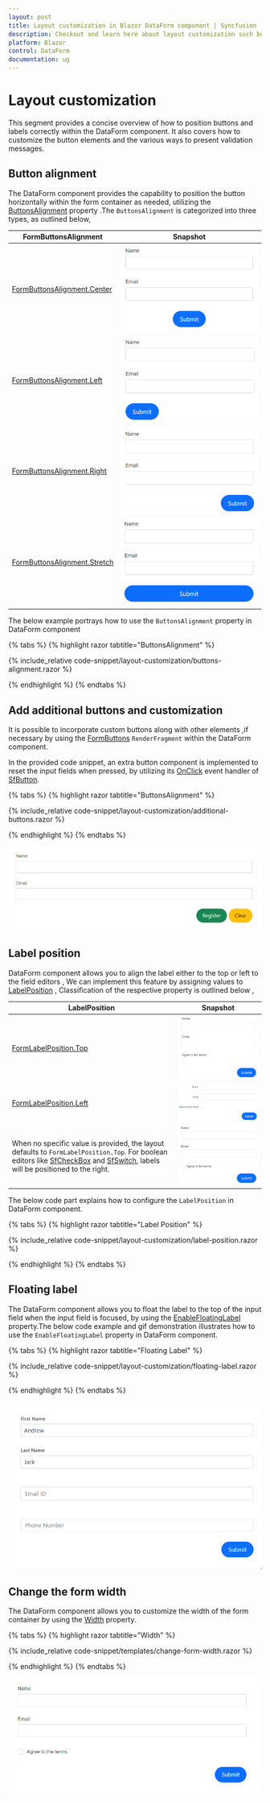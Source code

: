 ```yaml
---
layout: post
title: Layout customization in Blazor DataForm component | Syncfusion
description: Checkout and learn here about layout customization such button and label positioning and validation message display with Blazor DataForm component.
platform: Blazor
control: DataForm
documentation: ug
---
```


# Layout customization

This segment provides a concise overview of how to position buttons and labels correctly within the DataForm component. It also covers how to customize the button elements and the various ways to present validation messages.

## Button alignment

The DataForm component provides the capability to position the button horizontally within the form container as needed, utilizing the [ButtonsAlignment](https://help.syncfusion.com/cr/blazor/Syncfusion.Blazor.DataForm.FormButtonsAlignment.html) property .The `ButtonsAlignment` is categorized into three types, as outlined below,

| FormButtonsAlignment | Snapshot |
| ------------ | ----------------------- |
|[FormButtonsAlignment.Center](https://help.syncfusion.com/cr/blazor/Syncfusion.Blazor.DataForm.FormButtonsAlignment.html#Syncfusion_Blazor_DataForm_FormButtonsAlignment_Center)|![DataForm FormButtonsAlignment.Center](images/blazor_dataform_button_alignment_center.png)|
|[FormButtonsAlignment.Left](https://help.syncfusion.com/cr/blazor/Syncfusion.Blazor.DataForm.FormButtonsAlignment.html#Syncfusion_Blazor_DataForm_FormButtonsAlignment_Left)|![DataForm FormButtonsAlignment.Left](images/blazor_dataform_button_alignment_left.png)|
|[FormButtonsAlignment.Right](https://help.syncfusion.com/cr/blazor/Syncfusion.Blazor.DataForm.FormButtonsAlignment.html#Syncfusion_Blazor_DataForm_FormButtonsAlignment_Left)|![DataForm FormButtonsAlignment.Right](images/blazor_dataform_button_alignment_right.png)|
|[FormButtonsAlignment.Stretch](https://help.syncfusion.com/cr/blazor/Syncfusion.Blazor.DataForm.FormButtonsAlignment.html#Syncfusion_Blazor_DataForm_FormButtonsAlignment_Stretch)|![DataForm FormButtonsAlignment.Stretch](images/blazor_dataform_button_alignment_stretch.png)|

The below example portrays how to use the `ButtonsAlignment` property in DataForm component

{% tabs %}
{% highlight razor tabtitle="ButtonsAlignment"  %}

{% include_relative code-snippet/layout-customization/buttons-alignment.razor %}

{% endhighlight %}
{% endtabs %}

## Add additional buttons and customization

It is possible to incorporate custom buttons along with other elements ,if necessary by using the [FormButtons](https://help.syncfusion.com/cr/blazor/Syncfusion.Blazor.DataForm.FormButtons.html) `RenderFragment` within the DataForm component.

In the provided code snippet, an extra button component is implemented to reset the input fields when pressed, by utilizing its [OnClick](https://help.syncfusion.com/cr/blazor/Syncfusion.Blazor.Buttons.SfButton.html) event handler of [SfButton](https://help.syncfusion.com/cr/blazor/Syncfusion.Blazor.Buttons.SfButton.html#Syncfusion_Blazor_Buttons_SfButton_OnClick).

{% tabs %}
{% highlight razor tabtitle="ButtonsAlignment"  %}

{% include_relative code-snippet/layout-customization/additional-buttons.razor %}

{% endhighlight %}
{% endtabs %}

![DataForm Button Customization](images/blazor_dataform_formbuttons.png)

## Label position

DataForm component allows you to align the label either to the top or left to the field editors , We can implement this feature by assigning values to [LabelPosition](https://help.syncfusion.com/cr/blazor/Syncfusion.Blazor.DataForm.SfDataForm.html#Syncfusion_Blazor_DataForm_SfDataForm_LabelPosition) , Classification of the respective property is outlined below ,

| LabelPosition | Snapshot |
| ------------ | ----------------------- |
|[FormLabelPosition.Top](https://help.syncfusion.com/cr/blazor/Syncfusion.Blazor.DataForm.FormLabelPosition.html#Syncfusion_Blazor_DataForm_FormLabelPosition_Top)|![DataForm FormLabelPosition.Top](images/blazor_dataform_label_position_top.png)|
|[FormLabelPosition.Left](https://help.syncfusion.com/cr/blazor/Syncfusion.Blazor.DataForm.FormLabelPosition.html#Syncfusion_Blazor_DataForm_FormLabelPosition_Left)|![DataForm FormLabelPosition.Left](images/blazor_dataform_label_position_left.png)|
|When no specific value is provided, the layout defaults to `FormLabelPosition.Top`. For boolean editors like [SfCheckBox](https://help.syncfusion.com/cr/blazor/Syncfusion.Blazor.Buttons.SfCheckBox-1.html) and [SfSwitch](https://help.syncfusion.com/cr/blazor/Syncfusion.Blazor.Buttons.SfSwitch-1.html), labels will be positioned to the right.  |![DataForm FormLabelPosition.Left](images/blazor_dataform_default_label_position.png)|

The below code part explains how to configure the `LabelPosition` in DataForm component.

{% tabs %}
{% highlight razor tabtitle="Label Position"  %}

{% include_relative code-snippet/layout-customization/label-position.razor %}

{% endhighlight %}
{% endtabs %}

## Floating label 

The DataForm component allows you to float the label to the top of the input field when the input field is focused, by using the [EnableFloatingLabel](https://help.syncfusion.com/cr/blazor/Syncfusion.Blazor.DataForm.SfDataForm.html#Syncfusion_Blazor_DataForm_SfDataForm_EnableFloatingLabel) property.The below code example and gif demonstration illustrates how to use the `EnableFloatingLabel` property in DataForm component.

{% tabs %}
{% highlight razor tabtitle="Floating Label"  %}

{% include_relative code-snippet/layout-customization/floating-label.razor %}

{% endhighlight %}
{% endtabs %}

![Blazor DataForm Floating Label](images/blazor_dataform_floating_label.gif)

## Change the form width 

The DataForm component allows you to customize the width of the form container by using the [Width](https://help.syncfusion.com/cr/blazor/Syncfusion.Blazor.DataForm.SfDataForm.html#Syncfusion_Blazor_DataForm_SfDataForm_Width) property.

{% tabs %}
{% highlight razor tabtitle="Width"  %}

{% include_relative code-snippet/templates/change-form-width.razor %}

{% endhighlight %}
{% endtabs %}

![Blazor DataForm Form Width](images/blazor_dataform_change_form_width.png)